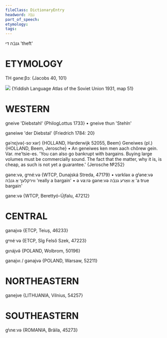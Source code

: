 ```yaml
---
fileClass: DictionaryEntry
headword: גנבֿה
part_of_speech: 
etymology: 
tags: 
---
```

גנבֿה
די
'theft'

ETYMOLOGY
===========
TH gəneːβɔː
{Jacobs 40, 101}

![](https://ia801509.us.archive.org/29/items/shprakhatlas/ShprakhatlasKarte51-Optimized.jpg)
{Yiddish Language Atlas of the Soviet Union 1931, map 51}

WESTERN
========

gneive 'Diebstahl' {PhilogLottus 1733}
	•	gneive thun 'Stehln' 

ganeiwe 'der Diebstal' {Friedrich 1784: 20}

gəˈnɛjvə(-soˑxər) {HOLLAND, Harderwijk 52055, Beem}
Geneiwes (pl.) {HOLLAND, Beem, Jerosche}
	•	An geneiwes ken men aach chôrew gein. Var. me'tsie-es. 'You can also go bankrupt with bargains. Buying large volumes must be commercially sound. The fact that the matter, why it is, is cheap, as such is not yet a guarantee.' {Jerosche №252}

gəneːvə, gᵊnéːvə {WTCP, Dunajská Streda, 47179}
	•	varkləx ə gʲəneːvə ווירקלעך אַ גנבֿה 'really a bargain'
	•	ə vaːrə gəneːvə אַ וואַרע גנבֿה 'a true bargain'

ganeːvə {WTCP, Berettyó-Újfalu, 47212}

CENTRAL
========

ganajvə {ETCP, Teiuș, 46233}

gᵊnéˑvə {ETCP, Sîg Felső Szek, 47223}

gɩnájvə̃ {POLAND, Wolbrom, 50196}

ganajvɩ / gənajvə {POLAND, Warsaw, 52211}

NORTHEASTERN
==============

ganejve {LITHUANIA, Vilnius, 54257}

SOUTHEASTERN
==============

gʲɩneːvə {ROMANIA, Brăila, 45273}
